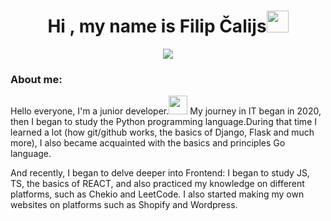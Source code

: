 <h1 align="center"><b>Hi , my name is Filip Čalijs</b><img src="https://media.giphy.com/media/hvRJCLFzcasrR4ia7z/giphy.gif" width="35"></h1>
<p align="center">
  <a href="https://github.com/DenverCoder1/readme-typing-svg"><img src="https://readme-typing-svg.herokuapp.com?font=Time+New+Roman&color=cyan&size=25&center=true&vCenter=true&width=600&height=100&lines=Filips+Calijs+is;++;Self-taught+Front-End+Developer,;designer,;website+creator,;;Love+to+learn+new+stuffs..<3"></a>
<p>


<h3>About me:</h3>
Hello everyone, I'm a junior developer.<img src="https://media.giphy.com/media/WUlplcMpOCEmTGBtBW/giphy.gif" width="30px"> My journey in IT began in 2020, then I began to study the Python programming language.During that time I learned a lot (how git/github works, the basics of Django, Flask and much more), I also became acquainted with the basics and principles Go language. <p>
And recently, I began to delve deeper into Frontend: I began to study JS, TS, the basics of REACT, and also practiced my knowledge on different platforms, such as Chekio and LeetCode. I also started making my own websites on platforms such as Shopify and Wordpress.




<br>

